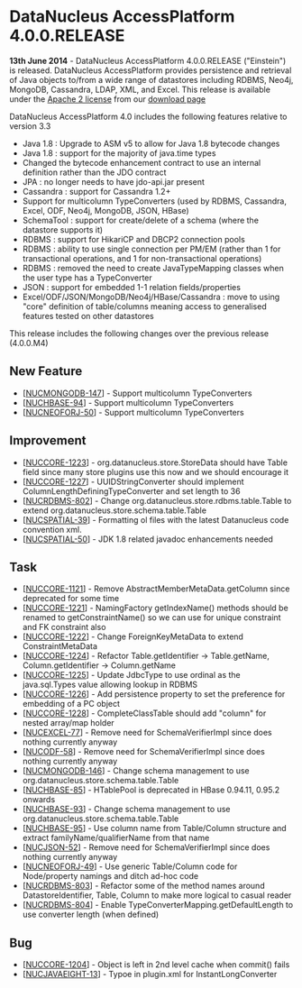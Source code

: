 <head><title>AccessPlatform 4.0.0.RELEASE</title></head>

# DataNucleus AccessPlatform 4.0.0.RELEASE

<div id="dzone_vote_widget" style="float: left; margin-right: 8px;">
    <script type="text/javascript">var dzone_title = 'DataNucleus AccessPlatform 4.0.0.RELEASE Released';</script>
    <script type="text/javascript">var dzone_url = 'http://www.datanucleus.org/documentation/news/access_platform_4_0_0_release.html';</script>
    <script type="text/javascript" language="javascript" src="http://widgets.dzone.com/widgets/zoneit.js"></script>
</div>

__13th June 2014__ - DataNucleus AccessPlatform 4.0.0.RELEASE ("Einstein") is released.
DataNucleus AccessPlatform provides persistence and retrieval of Java objects to/from a wide range of datastores including RDBMS, Neo4j, MongoDB, Cassandra, LDAP, XML, and Excel.
This release is available under the [Apache 2 license](http://www.datanucleus.org/documentation/license.html) from our [download page](http://www.datanucleus.org/download.html) 


DataNucleus AccessPlatform 4.0 includes the following features relative to version 3.3

<ul>
<li>Java 1.8 : Upgrade to ASM v5 to allow for Java 1.8 bytecode changes</li>
<li>Java 1.8 : support for the majority of java.time types</li>
<li>Changed the bytecode enhancement contract to use an internal definition rather than the JDO contract</li>
<li>JPA : no longer needs to have jdo-api.jar present</li>
<li>Cassandra : support for Cassandra 1.2+</li>
<li>Support for multicolumn TypeConverters (used by RDBMS, Cassandra, Excel, ODF, Neo4j, MongoDB, JSON, HBase)</li>
<li>SchemaTool : support for create/delete of a schema (where the datastore supports it)</li>
<li>RDBMS : support for HikariCP and DBCP2 connection pools</li>
<li>RDBMS : ability to use single connection per PM/EM (rather than 1 for transactional operations, and 1 for non-transactional operations)</li>
<li>RDBMS : removed the need to create JavaTypeMapping classes when the user type has a TypeConverter</li>
<li>JSON : support for embedded 1-1 relation fields/properties</li>
<li>Excel/ODF/JSON/MongoDB/Neo4j/HBase/Cassandra : move to using "core" definition of table/columns meaning access to generalised features tested on other datastores</li>
</ul>


This release includes the following changes over the previous release (4.0.0.M4)

## New Feature

<ul>
<li>[<a href='http://issues.datanucleus.org/browse/NUCMONGODB-147'>NUCMONGODB-147</a>] -         Support multicolumn TypeConverters
</li>
<li>[<a href='http://issues.datanucleus.org/browse/NUCHBASE-94'>NUCHBASE-94</a>] -         Support multicolumn TypeConverters
</li>
<li>[<a href='http://issues.datanucleus.org/browse/NUCNEOFORJ-50'>NUCNEOFORJ-50</a>] -         Support multicolumn TypeConverters
</li>
</ul>


## Improvement

<ul>
<li>[<a href='http://issues.datanucleus.org/browse/NUCCORE-1223'>NUCCORE-1223</a>] -         org.datanucleus.store.StoreData should have Table field since many store plugins use this now and we should encourage it
</li>
<li>[<a href='http://issues.datanucleus.org/browse/NUCCORE-1227'>NUCCORE-1227</a>] -         UUIDStringConverter should implement ColumnLengthDefiningTypeConverter and set length to 36
</li>
<li>[<a href='http://issues.datanucleus.org/browse/NUCRDBMS-802'>NUCRDBMS-802</a>] -         Change org.datanucleus.store.rdbms.table.Table to extend org.datanucleus.store.schema.table.Table
</li>
<li>[<a href='http://issues.datanucleus.org/browse/NUCSPATIAL-39'>NUCSPATIAL-39</a>] -         Formatting ol files with the latest Datanucleus code convention xml.
</li>
<li>[<a href='http://issues.datanucleus.org/browse/NUCSPATIAL-50'>NUCSPATIAL-50</a>] -         JDK 1.8 related javadoc enhancements needed
</li>
</ul>


## Task

<ul>
<li>[<a href='http://issues.datanucleus.org/browse/NUCCORE-1121'>NUCCORE-1121</a>] -         Remove AbstractMemberMetaData.getColumn since deprecated for some time
</li>
<li>[<a href='http://issues.datanucleus.org/browse/NUCCORE-1221'>NUCCORE-1221</a>] -         NamingFactory getIndexName() methods should be renamed to getConstraintName() so we can use for unique constraint and FK constraint also
</li>
<li>[<a href='http://issues.datanucleus.org/browse/NUCCORE-1222'>NUCCORE-1222</a>] -         Change ForeignKeyMetaData to extend ConstraintMetaData
</li>
<li>[<a href='http://issues.datanucleus.org/browse/NUCCORE-1224'>NUCCORE-1224</a>] -         Refactor Table.getIdentifier -&gt; Table.getName, Column.getIdentifier -&gt; Column.getName
</li>
<li>[<a href='http://issues.datanucleus.org/browse/NUCCORE-1225'>NUCCORE-1225</a>] -         Update JdbcType to use ordinal as the java.sql.Types value allowing lookup in RDBMS
</li>
<li>[<a href='http://issues.datanucleus.org/browse/NUCCORE-1226'>NUCCORE-1226</a>] -         Add persistence property to set the preference for embedding of a PC object
</li>
<li>[<a href='http://issues.datanucleus.org/browse/NUCCORE-1228'>NUCCORE-1228</a>] -         CompleteClassTable should add &quot;column&quot; for nested array/map holder
</li>
<li>[<a href='http://issues.datanucleus.org/browse/NUCEXCEL-77'>NUCEXCEL-77</a>] -         Remove need for SchemaVerifierImpl since does nothing currently anyway
</li>
<li>[<a href='http://issues.datanucleus.org/browse/NUCODF-58'>NUCODF-58</a>] -         Remove need for SchemaVerifierImpl since does nothing currently anyway
</li>
<li>[<a href='http://issues.datanucleus.org/browse/NUCMONGODB-146'>NUCMONGODB-146</a>] -         Change schema management to use org.datanucleus.store.schema.table.Table
</li>
<li>[<a href='http://issues.datanucleus.org/browse/NUCHBASE-85'>NUCHBASE-85</a>] -         HTablePool is deprecated in HBase 0.94.11, 0.95.2 onwards
</li>
<li>[<a href='http://issues.datanucleus.org/browse/NUCHBASE-93'>NUCHBASE-93</a>] -         Change schema management to use org.datanucleus.store.schema.table.Table
</li>
<li>[<a href='http://issues.datanucleus.org/browse/NUCHBASE-95'>NUCHBASE-95</a>] -         Use column name from Table/Column structure and extract familyName/qualifierName from that name
</li>
<li>[<a href='http://issues.datanucleus.org/browse/NUCJSON-52'>NUCJSON-52</a>] -         Remove need for SchemaVerifierImpl since does nothing currently anyway
</li>
<li>[<a href='http://issues.datanucleus.org/browse/NUCNEOFORJ-49'>NUCNEOFORJ-49</a>] -         Use generic Table/Column code for Node/property namings and ditch ad-hoc code
</li>
<li>[<a href='http://issues.datanucleus.org/browse/NUCRDBMS-803'>NUCRDBMS-803</a>] -         Refactor some of the method names around DatastoreIdentifier, Table, Column to make more logical to casual reader
</li>
<li>[<a href='http://issues.datanucleus.org/browse/NUCRDBMS-804'>NUCRDBMS-804</a>] -         Enable TypeConverterMapping.getDefaultLength to use converter length (when defined)
</li>
</ul>


## Bug

<ul>
<li>[<a href='http://issues.datanucleus.org/browse/NUCCORE-1204'>NUCCORE-1204</a>] -         Object is left in 2nd level cache when commit() fails
</li>
<li>[<a href='http://issues.datanucleus.org/browse/NUCJAVAEIGHT-13'>NUCJAVAEIGHT-13</a>] -         Typoe in plugin.xml for InstantLongConverter
</li>
</ul>


